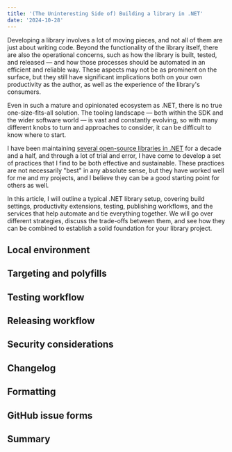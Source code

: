 ```yaml
---
title: '(The Uninteresting Side of) Building a library in .NET'
date: '2024-10-28'
---
```


Developing a library involves a lot of moving pieces, and not all of them are just about writing code. Beyond the functionality of the library itself, there are also the operational concerns, such as how the library is built, tested, and released — and how those processes should be automated in an efficient and reliable way. These aspects may not be as prominent on the surface, but they still have significant implications both on your own productivity as the author, as well as the experience of the library's consumers.

Even in such a mature and opinionated ecosystem as .NET, there is no true one-size-fits-all solution. The tooling landscape — both within the SDK and the wider software world — is vast and constantly evolving, so with many different knobs to turn and approaches to consider, it can be difficult to know where to start.

I have been maintaining [several open-source libraries in .NET](/projects) for a decade and a half, and through a lot of trial and error, I have come to develop a set of practices that I find to be both effective and sustainable. These practices are not necessarily "best" in any absolute sense, but they have worked well for me and my projects, and I believe they can be a good starting point for others as well.

In this article, I will outline a typical .NET library setup, covering build settings, productivity extensions, testing, publishing workflows, and the services that help automate and tie everything together. We will go over different strategies, discuss the trade-offs between them, and see how they can be combined to establish a solid foundation for your library project.

## Local environment

## Targeting and polyfills

## Testing workflow

## Releasing workflow

## Security considerations

## Changelog

## Formatting

## GitHub issue forms

## Summary
